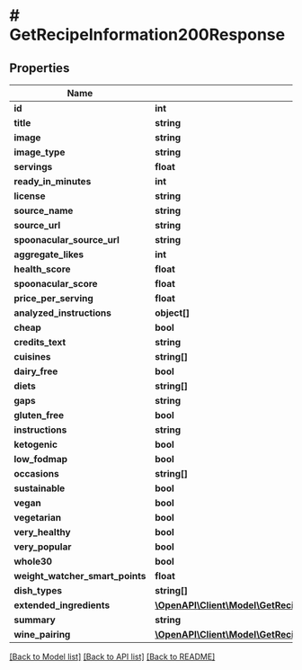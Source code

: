 # # GetRecipeInformation200Response

## Properties

Name | Type | Description | Notes
------------ | ------------- | ------------- | -------------
**id** | **int** |  |
**title** | **string** |  |
**image** | **string** |  |
**image_type** | **string** |  |
**servings** | **float** |  |
**ready_in_minutes** | **int** |  |
**license** | **string** |  |
**source_name** | **string** |  |
**source_url** | **string** |  |
**spoonacular_source_url** | **string** |  |
**aggregate_likes** | **int** |  |
**health_score** | **float** |  |
**spoonacular_score** | **float** |  |
**price_per_serving** | **float** |  |
**analyzed_instructions** | **object[]** |  |
**cheap** | **bool** |  |
**credits_text** | **string** |  |
**cuisines** | **string[]** |  |
**dairy_free** | **bool** |  |
**diets** | **string[]** |  |
**gaps** | **string** |  |
**gluten_free** | **bool** |  |
**instructions** | **string** |  |
**ketogenic** | **bool** |  |
**low_fodmap** | **bool** |  |
**occasions** | **string[]** |  |
**sustainable** | **bool** |  |
**vegan** | **bool** |  |
**vegetarian** | **bool** |  |
**very_healthy** | **bool** |  |
**very_popular** | **bool** |  |
**whole30** | **bool** |  |
**weight_watcher_smart_points** | **float** |  |
**dish_types** | **string[]** |  |
**extended_ingredients** | [**\OpenAPI\Client\Model\GetRecipeInformation200ResponseExtendedIngredientsInner[]**](GetRecipeInformation200ResponseExtendedIngredientsInner.md) |  |
**summary** | **string** |  |
**wine_pairing** | [**\OpenAPI\Client\Model\GetRecipeInformation200ResponseWinePairing**](GetRecipeInformation200ResponseWinePairing.md) |  |

[[Back to Model list]](../../README.md#models) [[Back to API list]](../../README.md#endpoints) [[Back to README]](../../README.md)
